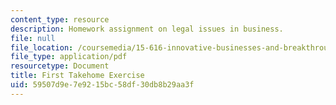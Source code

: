 ```yaml
---
content_type: resource
description: Homework assignment on legal issues in business.
file: null
file_location: /coursemedia/15-616-innovative-businesses-and-breakthrough-technologies-the-legal-issues-fall-2004/59507d9e7e9215bc58df30db8b29aa3f_ex1.pdf
file_type: application/pdf
resourcetype: Document
title: First Takehome Exercise
uid: 59507d9e-7e92-15bc-58df-30db8b29aa3f
---
```

